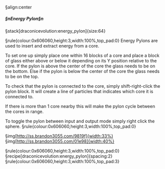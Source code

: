 §align:center
##### §nEnergy Pylon§n

§stack[draconicevolution:energy_pylon]{size:64}

§rule{colour:0x606060,height:3,width:100%,top_pad:0}
Energy Pylons are used to insert and extract energy from a core.

To set one up simply place one within 16 blocks of a core and place a block of glass either above or below it depending on its Y position relative to the core.
If the pylon is above the center of the core the glass needs to be on the bottom. Else if the pylon is below the center of the core the glass needs to be on the top.

To check that the pylon is connected to the core, simply shift-right-click the pylon block. It will create a line of particles that indicates which core it is connected to.

If there is more than 1 core nearby this will make the pylon cycle between the cores in range.

To toggle the pylon between input and output mode simply right click the sphere.
§rule{colour:0x606060,height:3,width:100%,top_pad:0}

§img[http://ss.brandon3055.com/9819f]{width:33%} §img[http://ss.brandon3055.com/01e98]{width:40%}

§rule{colour:0x606060,height:3,width:100%,top_pad:0}
§recipe[draconicevolution:energy_pylon]{spacing:2}
§rule{colour:0x606060,height:3,width:100%,top_pad:3}
